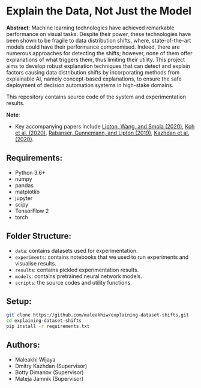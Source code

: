 # Explain the Data, Not Just the Model

**Abstract**:  Machine learning technologies have achieved remarkable performance on visual tasks. Despite their power, these technologies have been shown to be fragile to data distribution shifts, where, state-of-the-art models could have their performance compromised. Indeed, there are numerous approaches for detecting the shifts; however, none of them offer explanations of what triggers them, thus limiting their utility. This project aims to develop robust explanation techniques that can detect and explain factors causing data distribution shifts by incorporating methods from explainable AI, namely concept-based explanations, to ensure the safe deployment of decision automation systems in high-stake domains.  

This repository contains source code of the system and experimentation results.

**Note**:
- Key accompanying papers include [Lipton, Wang, and Smola (2020)](https://arxiv.org/pdf/1802.03916.pdf), [Koh et al. (2020)](https://arxiv.org/pdf/2007.04612.pdf), [Rabanser, Gunnemann, and Lipton (2019)](https://arxiv.org/pdf/1810.11953.pdf), [Kazhdan et al. (2020)](https://arxiv.org/pdf/2010.13233.pdf).

## Requirements:
- Python 3.6+
- numpy
- pandas
- matplotlib
- jupyter
- scipy
- TensorFlow 2
- torch

## Folder Structure:
- ```data```: contains datasets used for experimentation.
- ```experiments```: contains notebooks that we used to run experiments and visualise results.
- ```results```: contains pickled experimentation results.
- ```models```: contains pretrained neural network models.
- ```scripts```: the source codes and utility functions.

## Setup:
```bash
git clone https://github.com/maleakhiw/explaining-dataset-shifts.git
cd explaining-dataset-shifts
pip install -r requirements.txt
```

## Authors:
- Maleakhi Wijaya
- Dmitry Kazhdan (Supervisor)
- Botty Dimanov (Supervisor)
- Mateja Jamnik (Supervisor)
